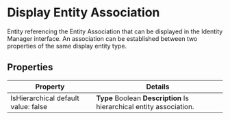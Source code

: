 # Display Entity Association

Entity referencing the Entity Association that can be displayed in the Identity Manager interface.
An association can be established between two properties of the same display entity type.

## Properties

| Property                            | Details                                                              |
| ----------------------------------- | -------------------------------------------------------------------- |
| IsHierarchical default value: false | **Type** Boolean **Description** Is hierarchical entity association. |
